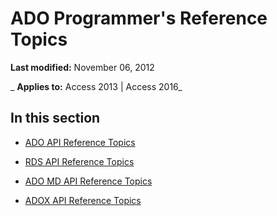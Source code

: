 
# ADO Programmer's Reference Topics

 **Last modified:** November 06, 2012

 _ **Applies to:** Access 2013 | Access 2016_

## In this section


- [ADO API Reference Topics](c6191aa9-d8e9-4764-acb0-ae56ca759a8b.md)
    
- [RDS API Reference Topics](056bfbf0-4c99-4c58-b77a-49d091c28b1b.md)
    
- [ADO MD API Reference Topics](af1d69ed-859d-4f38-88b8-fdcc381a0448.md)
    
- [ADOX API Reference Topics](fc30f950-3a05-4253-aa37-e5ba6b2cf59c.md)
    
